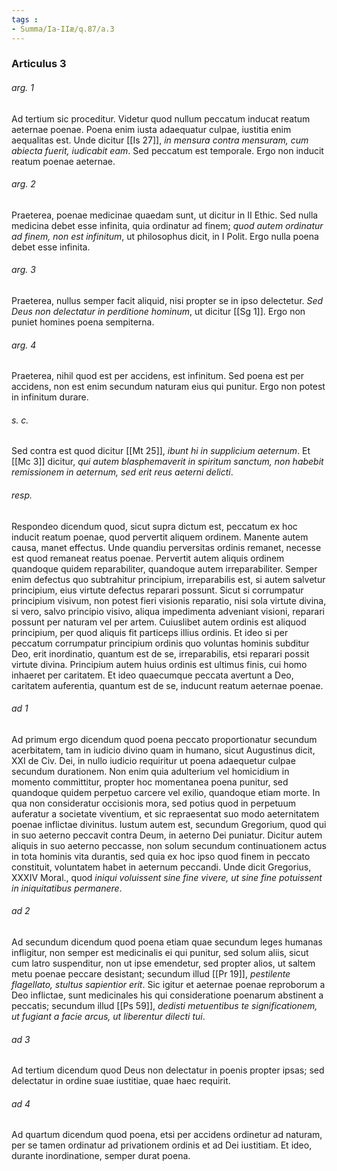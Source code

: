 ```yaml
---
tags : 
- Summa/Ia-IIæ/q.87/a.3
---
```


### Articulus 3

###### arg. 1
Ad tertium sic proceditur. Videtur quod nullum peccatum inducat reatum aeternae poenae. Poena enim iusta adaequatur culpae, iustitia enim aequalitas est. Unde dicitur [[Is 27]], *in mensura contra mensuram, cum abiecta fuerit, iudicabit eam*. Sed peccatum est temporale. Ergo non inducit reatum poenae aeternae.

###### arg. 2
Praeterea, poenae medicinae quaedam sunt, ut dicitur in II Ethic. Sed nulla medicina debet esse infinita, quia ordinatur ad finem; *quod autem ordinatur ad finem, non est infinitum*, ut philosophus dicit, in I Polit. Ergo nulla poena debet esse infinita.

###### arg. 3
Praeterea, nullus semper facit aliquid, nisi propter se in ipso delectetur. *Sed Deus non delectatur in perditione hominum*, ut dicitur [[Sg 1]]. Ergo non puniet homines poena sempiterna.

###### arg. 4
Praeterea, nihil quod est per accidens, est infinitum. Sed poena est per accidens, non est enim secundum naturam eius qui punitur. Ergo non potest in infinitum durare.

###### s. c.
Sed contra est quod dicitur [[Mt 25]], *ibunt hi in supplicium aeternum*. Et [[Mc 3]] dicitur, *qui autem blasphemaverit in spiritum sanctum, non habebit remissionem in aeternum, sed erit reus aeterni delicti*.

###### resp.
Respondeo dicendum quod, sicut supra dictum est, peccatum ex hoc inducit reatum poenae, quod pervertit aliquem ordinem. Manente autem causa, manet effectus. Unde quandiu perversitas ordinis remanet, necesse est quod remaneat reatus poenae. Pervertit autem aliquis ordinem quandoque quidem reparabiliter, quandoque autem irreparabiliter. Semper enim defectus quo subtrahitur principium, irreparabilis est, si autem salvetur principium, eius virtute defectus reparari possunt. Sicut si corrumpatur principium visivum, non potest fieri visionis reparatio, nisi sola virtute divina, si vero, salvo principio visivo, aliqua impedimenta adveniant visioni, reparari possunt per naturam vel per artem. Cuiuslibet autem ordinis est aliquod principium, per quod aliquis fit particeps illius ordinis. Et ideo si per peccatum corrumpatur principium ordinis quo voluntas hominis subditur Deo, erit inordinatio, quantum est de se, irreparabilis, etsi reparari possit virtute divina. Principium autem huius ordinis est ultimus finis, cui homo inhaeret per caritatem. Et ideo quaecumque peccata avertunt a Deo, caritatem auferentia, quantum est de se, inducunt reatum aeternae poenae.

###### ad 1
Ad primum ergo dicendum quod poena peccato proportionatur secundum acerbitatem, tam in iudicio divino quam in humano, sicut Augustinus dicit, XXI de Civ. Dei, in nullo iudicio requiritur ut poena adaequetur culpae secundum durationem. Non enim quia adulterium vel homicidium in momento committitur, propter hoc momentanea poena punitur, sed quandoque quidem perpetuo carcere vel exilio, quandoque etiam morte. In qua non consideratur occisionis mora, sed potius quod in perpetuum auferatur a societate viventium, et sic repraesentat suo modo aeternitatem poenae inflictae divinitus. Iustum autem est, secundum Gregorium, quod qui in suo aeterno peccavit contra Deum, in aeterno Dei puniatur. Dicitur autem aliquis in suo aeterno peccasse, non solum secundum continuationem actus in tota hominis vita durantis, sed quia ex hoc ipso quod finem in peccato constituit, voluntatem habet in aeternum peccandi. Unde dicit Gregorius, XXXIV Moral., quod *iniqui voluissent sine fine vivere, ut sine fine potuissent in iniquitatibus permanere*.

###### ad 2
Ad secundum dicendum quod poena etiam quae secundum leges humanas infligitur, non semper est medicinalis ei qui punitur, sed solum aliis, sicut cum latro suspenditur, non ut ipse emendetur, sed propter alios, ut saltem metu poenae peccare desistant; secundum illud [[Pr 19]], *pestilente flagellato, stultus sapientior erit*. Sic igitur et aeternae poenae reproborum a Deo inflictae, sunt medicinales his qui consideratione poenarum abstinent a peccatis; secundum illud [[Ps 59]], *dedisti metuentibus te significationem, ut fugiant a facie arcus, ut liberentur dilecti tui*.

###### ad 3
Ad tertium dicendum quod Deus non delectatur in poenis propter ipsas; sed delectatur in ordine suae iustitiae, quae haec requirit.

###### ad 4
Ad quartum dicendum quod poena, etsi per accidens ordinetur ad naturam, per se tamen ordinatur ad privationem ordinis et ad Dei iustitiam. Et ideo, durante inordinatione, semper durat poena.

